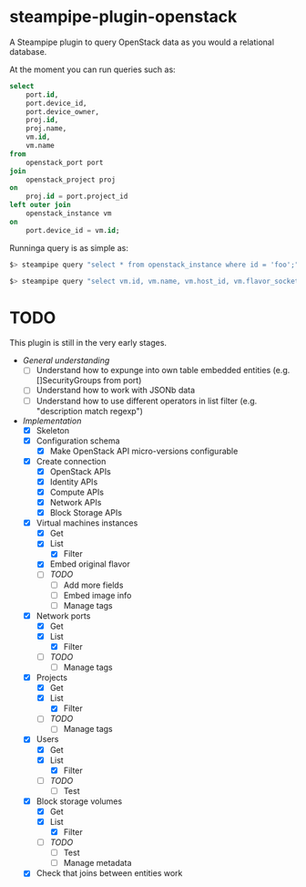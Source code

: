# steampipe-plugin-openstack

A Steampipe plugin to query OpenStack data as you would a relational database.

At the moment you can run queries such as:

```sql
select 
    port.id, 
    port.device_id, 
    port.device_owner, 
    proj.id, 
    proj.name, 
    vm.id, 
    vm.name 
from 
    openstack_port port 
join 
    openstack_project proj 
on 
    proj.id = port.project_id 
left outer join 
    openstack_instance vm 
on 
    port.device_id = vm.id;
```

Runninga query is as simple as:

```bash
$> steampipe query "select * from openstack_instance where id = 'foo';"

$> steampipe query "select vm.id, vm.name, vm.host_id, vm.flavor_sockets, vm.flavor_disk, prj.name, prj.enabled, prj.id from openstack_instance vm, openstack_project prj where vm.id = '12345678-90ab-cdef-1234-567890abcdef' and vm.project_id = prj.id;"
```

# TODO

This plugin is still in the very early stages.

- *General understanding*
    - [ ] Understand how to expunge into own table embedded entities (e.g. []SecurityGroups from port)
    - [ ] Understand how to work with JSONb data
    - [ ] Understand how to use different operators in list filter (e.g. "description match regexp")
- *Implementation* 
    - [x] Skeleton
    - [x] Configuration schema
        - [X] Make OpenStack API micro-versions configurable
    - [X] Create connection
        - [X] OpenStack APIs
        - [X] Identity APIs
        - [X] Compute APIs
        - [X] Network APIs
        - [X] Block Storage APIs
    - [X] Virtual machines instances
        - [X] Get
        - [X] List
            - [X] Filter
        - [X] Embed original flavor
        - [ ] *TODO*
            - [ ] Add more fields
            - [ ] Embed image info
            - [ ] Manage tags
    - [X] Network ports
        - [X] Get
        - [X] List
            - [X] Filter
        - [ ] *TODO*
            - [ ] Manage tags
    - [X] Projects
        - [X] Get
        - [X] List
            - [X] Filter
        - [ ] *TODO*
            - [ ] Manage tags
    - [X] Users
        - [X] Get
        - [X] List
            - [X] Filter
        - [ ] *TODO*
            - [ ] Test
    - [X] Block storage volumes
        - [X] Get
        - [X] List
            - [X] Filter
        - [ ] *TODO*
            - [ ] Test
            - [ ] Manage metadata
    - [X] Check that joins between entities work
